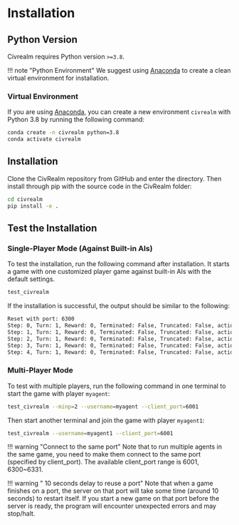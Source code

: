 # Installation

## Python Version

Civrealm requires Python version `>=3.8`.

!!! note "Python Environment"
    We suggest using [Anaconda](https://www.anaconda.com/data-science-platform) to create a clean virtual environment for installation.

### Virtual Environment

If you are using [Anaconda](https://www.anaconda.com/data-science-platform), you can create a new environment `civrealm` with Python 3.8 by running the following command:

```bash
conda create -n civrealm python=3.8
conda activate civrealm
```

## Installation

Clone the CivRealm repository from GitHub and enter the directory. Then
install through pip with the source code in the CivRealm folder:

```bash
cd civrealm
pip install -e .
```

## Test the Installation

### Single-Player Mode (Against Built-in AIs)

To test the installation, run the following command after installation. It starts a game with one customized player game against built-in AIs with the default settings.

```bash
test_civrealm
```

If the installation is successful, the output should be similar to the following:

```bash
Reset with port: 6300
Step: 0, Turn: 1, Reward: 0, Terminated: False, Truncated: False, action: ('unit', 104, 'move NorthEast')
Step: 1, Turn: 1, Reward: 0, Terminated: False, Truncated: False, action: ('unit', 117, 'move North')
Step: 2, Turn: 1, Reward: 0, Terminated: False, Truncated: False, action: ('unit', 118, 'move North')
Step: 3, Turn: 1, Reward: 0, Terminated: False, Truncated: False, action: ('unit', 119, 'move SouthEast')
Step: 4, Turn: 1, Reward: 0, Terminated: False, Truncated: False, action: ('unit', 120, 'move SouthEast')
```

### Multi-Player Mode

To test with multiple players, run the following command in one terminal to start the game with player `myagent`:

```bash
test_civrealm --minp=2 --username=myagent --client_port=6001
```

Then start another terminal and join the game with player `myagent1`:

```bash
test_civrealm --username=myagent1 --client_port=6001
```

!!! warning "Connect to the same port"
    Note that to run multiple agents in the same game, you need to make them connect to the same port (specified by client_port). The available client_port range is 6001, 6300~6331.

!!! warning " 10 seconds delay to reuse a port"
    Note that when a game finishes on a port, the server on that port will take some time (around 10 seconds) to restart itself. If you start a new game on that port before the server is ready, the program will encounter unexpected errors and may stop/halt.

<!-- 
### Update the freeciv-web image

Start the freeciv-web docker with the "docker-compose.yml" file in the civrealm folder:

```bash
docker compose up -d
```

Update the freeciv-web image:

```bash
update_freeciv_web_docker
```

Restart the freeciv-web container so that the change takes effect

```bash
docker compose down
docker compose up -d
```
-->